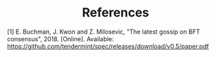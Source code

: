 <div align='center'> 
	<h1>References</h1>
</div>

[1]	E. Buchman, J. Kwon and Z. Milosevic, "The latest gossip on BFT consensus", 2018. [Online]. Available: <https://github.com/tendermint/spec/releases/download/v0.5/paper.pdf>
<!--stackedit_data:
eyJoaXN0b3J5IjpbLTE2MjU2MDE0OTEsLTE1MTY1MTM5ODksLT
I5MjU3NzM5M119
-->